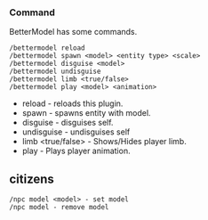### Command
BetterModel has some commands.
```
/bettermodel reload
/bettermodel spawn <model> <entity type> <scale>
/bettermodel disguise <model>
/bettermodel undisguise
/bettermodel limb <true/false>
/bettermodel play <model> <animation>
```
- reload - reloads this plugin.
- spawn - spawns entity with model.
- disguise - disguises self.
- undisguise - undisguises self
- limb <true/false> - Shows/Hides player limb.
- play - Plays player animation.

## citizens
```
/npc model <model> - set model
/npc model - remove model
```